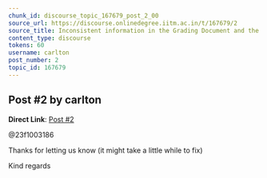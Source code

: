 ```yaml
---
chunk_id: discourse_topic_167679_post_2_00
source_url: https://discourse.onlinedegree.iitm.ac.in/t/167679/2
source_title: Inconsistent information in the Grading Document and the website
content_type: discourse
tokens: 60
username: carlton
post_number: 2
topic_id: 167679
---
```


## Post #2 by carlton

**Direct Link**: [Post #2](https://discourse.onlinedegree.iitm.ac.in/t/167679/2)

@23f1003186

Thanks for letting us know (it might take a little while to fix)

Kind regards
